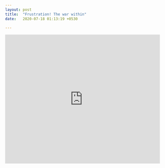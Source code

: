 ```yaml
---
layout: post
title:  "Frustration! The war within"
date:   2020-07-18 01:13:19 +0530
 
---
```

 
<iframe width="100%" height="420" src="https://www.youtube.com/embed/y5SLGXMzVQ8" frameborder="0" allow="accelerometer; autoplay; encrypted-media; gyroscope; picture-in-picture" allowfullscreen></iframe>